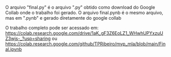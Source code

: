 O arquivo "final.py" é o arquivo ".py" obtido como download do Google Collab onde o trabalho foi gerado. O arquivo final.pynb é o mesmo arquivo, mas em ".pynb" e gerado diretamente do google collab

O trabalho completo pode ser acessado em: https://colab.research.google.com/drive/1aK_gF3Z6EoLZ1_WHwhUPYxzuUZ3wjs-_?usp=sharing ou https://colab.research.google.com/github/TPRibeiro/mvp_mla/blob/main/Final.ipynb
